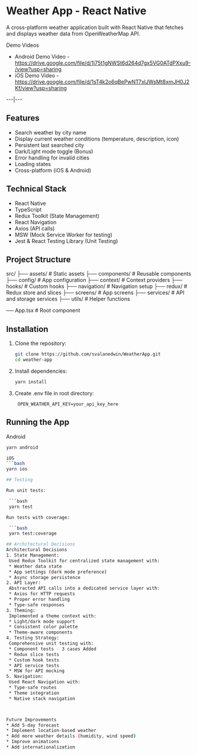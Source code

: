 # Weather App - React Native

A cross-platform weather application built with React Native that fetches and displays weather data from OpenWeatherMap API.


Demo Videos
* Android Demo Video -  https://drive.google.com/file/d/1i75t1gNWSt6d264d7gx5VG0ATdPXxu9-/view?usp=sharing
* iOS Demo Video - https://drive.google.com/file/d/1sT4k2o6qBePwNT7xlJWsMt8xmJH0J2Kf/view?usp=sharing
  
---|---

## Features

- Search weather by city name
- Display current weather conditions (temperature, description, icon)
- Persistent last searched city
- Dark/Light mode toggle (Bonus)
- Error handling for invalid cities
- Loading states
- Cross-platform (iOS & Android)

## Technical Stack

- React Native
- TypeScript
- Redux Toolkit (State Management)
- React Navigation
- Axios (API calls)
- MSW (Mock Service Worker for testing)
- Jest & React Testing Library (Unit Testing)

## Project Structure

src/
├── assets/ # Static assets
├── components/ # Reusable components
├── config/ # App configuration
├── context/ # Context providers
├── hooks/ # Custom hooks
├── navigation/ # Navigation setup
├── redux/ # Redux store and slices
├── screens/ # App screens
├── services/ # API and storage services
├── utils/ # Helper functions

── App.tsx # Root component


## Installation

1. Clone the repository:
   ```bash
   git clone https://github.com/svalanedwin/WeatherApp.git
   cd weather-app

2. Install dependencies:
      ```bash
     yarn install

3. Create .env file in root directory:
    ```env
     OPEN_WEATHER_API_KEY=your_api_key_here

## Running the App

Android
   ```bash
   yarn android

iOS
   ```bash
   yarn ios

## Testing

Run unit tests:

    ```bash
    yarn test

Run tests with coverage:

    ```bash
    yarn test:coverage

## Architectural Decisions
  Architectural Decisions
1. State Management:
    Used Redux Toolkit for centralized state management with:
    * Weather data state
    * App settings (dark mode preference)
    * Async storage persistence
2. API Layer:
    Abstracted API calls into a dedicated service layer with:
    * Axios for HTTP requests
    * Proper error handling
    * Type-safe responses
3. Theming:
    Implemented a theme context with:
    * Light/dark mode support
    * Consistent color palette
    * Theme-aware components
4. Testing Strategy:
    Comprehensive unit testing with:
    * Component tests - 3 cases Added
    * Redux slice tests
    * Custom hook tests
    * API service tests
    * MSW for API mocking
5. Navigation:
    Used React Navigation with:
    * Type-safe routes
    * Theme integration
    * Native stack navigation



Future Improvements
* Add 5-day forecast
* Implement location-based weather
* Add more weather details (humidity, wind speed)
* Improve animations
* Add internationalization
